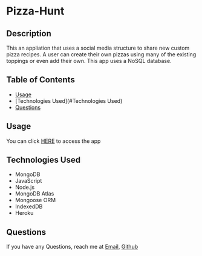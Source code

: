 # Pizza-Hunt

## Description 

This an appliation that uses a social media structure to share new custom pizza recipes. A user can create their own pizzas using many of the existing toppings or even add their own. This app uses a NoSQL database.

## Table of Contents
  - [Usage](#Usage)
  - [Technologies Used](#Technologies Used)
  - [Questions](#Questions)

## Usage

You can click [HERE](https://fierce-falls-54250.herokuapp.com/) to access the app
## Technologies Used
* MongoDB
* JavaScript
* Node.js
* MongoDB Atlas
* Mongoose ORM
* IndexedDB
* Heroku

## Questions
If you have any Questions, reach me at [Email](guledlosman@gmail.com), [Github](https://github.com/ItzGuled/pizza-hunt)
